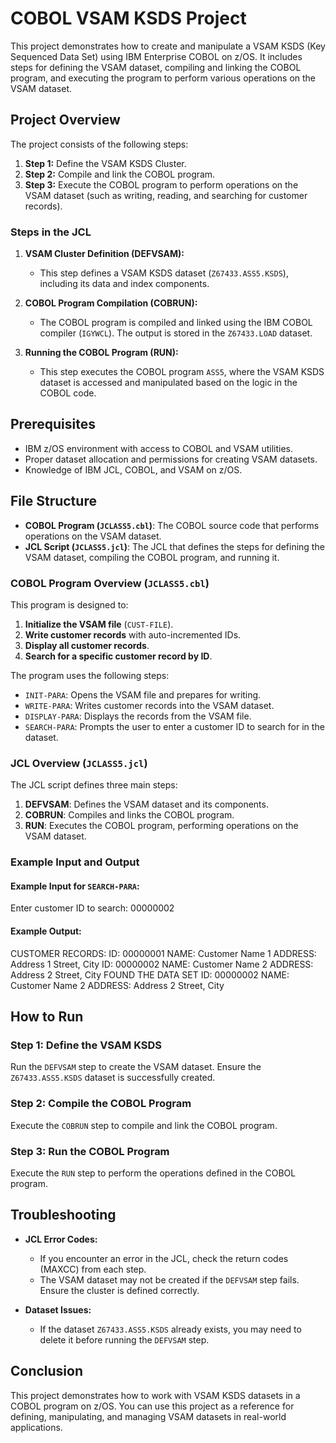 # COBOL VSAM KSDS Project

This project demonstrates how to create and manipulate a VSAM KSDS (Key Sequenced Data Set) using IBM Enterprise COBOL on z/OS. It includes steps for defining the VSAM dataset, compiling and linking the COBOL program, and executing the program to perform various operations on the VSAM dataset.

## Project Overview

The project consists of the following steps:
1. **Step 1:** Define the VSAM KSDS Cluster.
2. **Step 2:** Compile and link the COBOL program.
3. **Step 3:** Execute the COBOL program to perform operations on the VSAM dataset (such as writing, reading, and searching for customer records).

### Steps in the JCL

1. **VSAM Cluster Definition (DEFVSAM):**
   - This step defines a VSAM KSDS dataset (`Z67433.ASS5.KSDS`), including its data and index components.

2. **COBOL Program Compilation (COBRUN):**
   - The COBOL program is compiled and linked using the IBM COBOL compiler (`IGYWCL`). The output is stored in the `Z67433.LOAD` dataset.

3. **Running the COBOL Program (RUN):**
   - This step executes the COBOL program `ASS5`, where the VSAM KSDS dataset is accessed and manipulated based on the logic in the COBOL code.

## Prerequisites

- IBM z/OS environment with access to COBOL and VSAM utilities.
- Proper dataset allocation and permissions for creating VSAM datasets.
- Knowledge of IBM JCL, COBOL, and VSAM on z/OS.

## File Structure

- **COBOL Program (`JCLASS5.cbl`)**: The COBOL source code that performs operations on the VSAM dataset.
- **JCL Script (`JCLASS5.jcl`)**: The JCL that defines the steps for defining the VSAM dataset, compiling the COBOL program, and running it.

### COBOL Program Overview (`JCLASS5.cbl`)

This program is designed to:

1. **Initialize the VSAM file** (`CUST-FILE`).
2. **Write customer records** with auto-incremented IDs.
3. **Display all customer records**.
4. **Search for a specific customer record by ID**.

The program uses the following steps:
- `INIT-PARA`: Opens the VSAM file and prepares for writing.
- `WRITE-PARA`: Writes customer records into the VSAM dataset.
- `DISPLAY-PARA`: Displays the records from the VSAM file.
- `SEARCH-PARA`: Prompts the user to enter a customer ID to search for in the dataset.

### JCL Overview (`JCLASS5.jcl`)

The JCL script defines three main steps:

1. **DEFVSAM**: Defines the VSAM dataset and its components.
2. **COBRUN**: Compiles and links the COBOL program.
3. **RUN**: Executes the COBOL program, performing operations on the VSAM dataset.

### Example Input and Output

#### Example Input for `SEARCH-PARA`:
Enter customer ID to search: 00000002
#### Example Output:
CUSTOMER RECORDS:
ID: 00000001 NAME: Customer Name 1 ADDRESS: Address 1 Street, City ID: 00000002 NAME: Customer Name 2 ADDRESS: Address 2 Street, City FOUND THE DATA SET ID: 00000002 NAME: Customer Name 2 ADDRESS: Address 2 Street, City

## How to Run

### Step 1: Define the VSAM KSDS

Run the `DEFVSAM` step to create the VSAM dataset. Ensure the `Z67433.ASS5.KSDS` dataset is successfully created.

### Step 2: Compile the COBOL Program

Execute the `COBRUN` step to compile and link the COBOL program.

### Step 3: Run the COBOL Program

Execute the `RUN` step to perform the operations defined in the COBOL program.

## Troubleshooting

- **JCL Error Codes:**
   - If you encounter an error in the JCL, check the return codes (MAXCC) from each step.
   - The VSAM dataset may not be created if the `DEFVSAM` step fails. Ensure the cluster is defined correctly.

- **Dataset Issues:**
   - If the dataset `Z67433.ASS5.KSDS` already exists, you may need to delete it before running the `DEFVSAM` step.

## Conclusion

This project demonstrates how to work with VSAM KSDS datasets in a COBOL program on z/OS. You can use this project as a reference for defining, manipulating, and managing VSAM datasets in real-world applications.
